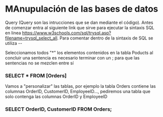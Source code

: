 
# MAnupulación de las bases de datos
Query (Query son las intrucciones que se dan mediante el código). Antes de comenzar entra al siguiente link que sirve para ejecutar la sintaxis SQL en linea https://www.w3schools.com/sql/trysql.asp?filename=trysql_select_all. Para comentar dentro de la sintaxis de SQL se utiliza --

Seleccionamos todos "*" los elementos contenidos en la tabla Poducts al concluir una sentencia es necesario terminar con un ; para que las sentencias no se mezclen entre sí
### SELECT * FROM [Orders]


Vamos a "personalizar" las tablas, por ejemplo la tabla Orders contiene las columnas OrderID, CustomerID, EmployeeID..., pediremos una tabla  que solo contenga las columnas OrderID y EmployeeID
### SELECT  OrderID, CustomerID FROM Orders;
